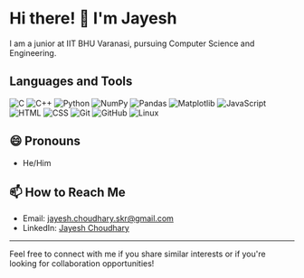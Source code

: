 # Hi there! 👋 I'm Jayesh

I am a junior at IIT BHU Varanasi, pursuing Computer Science and Engineering.

## Languages and Tools

![C](https://img.shields.io/badge/-C-00599C?style=flat-square&logo=c)
![C++](https://img.shields.io/badge/-C%2B%2B-blue?style=flat-square&logo=c%2B%2B)
![Python](https://img.shields.io/badge/-Python-yellow?style=flat-square&logo=python)
![NumPy](https://img.shields.io/badge/-NumPy-blue?style=flat-square&logo=numpy)
![Pandas](https://img.shields.io/badge/-Pandas-lightgrey?style=flat-square&logo=pandas)
![Matplotlib](https://img.shields.io/badge/-Matplotlib-orange?style=flat-square&logo=matplotlib)
![JavaScript](https://img.shields.io/badge/-JavaScript-yellowgreen?style=flat-square&logo=javascript)
![HTML](https://img.shields.io/badge/-HTML-orange?style=flat-square&logo=html5)
![CSS](https://img.shields.io/badge/-CSS-blueviolet?style=flat-square&logo=css3)
![Git](https://img.shields.io/badge/-Git-black?style=flat-square&logo=git)
![GitHub](https://img.shields.io/badge/-GitHub-181717?style=flat-square&logo=github)
![Linux](https://img.shields.io/badge/-Linux-FCC624?style=flat-square&logo=linux)

## 😄 Pronouns

- He/Him

## 📫 How to Reach Me

- Email: jayesh.choudhary.skr@gmail.com
- LinkedIn: [Jayesh Choudhary](https://www.linkedin.com/in/jayesh-choudhary-086b342aa/)

---

Feel free to connect with me if you share similar interests or if you're looking for collaboration opportunities!
